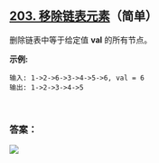 ## [203. 移除链表元素](https://leetcode-cn.com/problems/remove-linked-list-elements/)（简单）

删除链表中等于给定值 **val** 的所有节点。

**示例:**

```
输入: 1->2->6->3->4->5->6, val = 6
输出: 1->2->3->4->5
```

<br/>

### 答案：











![](https://img-blog.csdnimg.cn/20200807155236311.png)

#### 